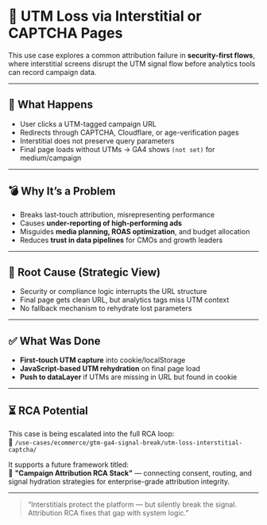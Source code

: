 # 🎯 UTM Loss via Interstitial or CAPTCHA Pages

This use case explores a common attribution failure in **security-first flows**, where interstitial screens disrupt the UTM signal flow before analytics tools can record campaign data.

---

## 🚨 What Happens

- User clicks a UTM-tagged campaign URL
- Redirects through CAPTCHA, Cloudflare, or age-verification pages
- Interstitial does not preserve query parameters
- Final page loads without UTMs → GA4 shows `(not set)` for medium/campaign

---

## 💣 Why It’s a Problem

- Breaks last-touch attribution, misrepresenting performance
- Causes **under-reporting of high-performing ads**
- Misguides **media planning, ROAS optimization**, and budget allocation
- Reduces **trust in data pipelines** for CMOs and growth leaders

---

## 🧠 Root Cause (Strategic View)

- Security or compliance logic interrupts the URL structure
- Final page gets clean URL, but analytics tags miss UTM context
- No fallback mechanism to rehydrate lost parameters

---

## ✅ What Was Done

- **First-touch UTM capture** into cookie/localStorage  
- **JavaScript-based UTM rehydration** on final page load  
- **Push to dataLayer** if UTMs are missing in URL but found in cookie

---

## ⏳ RCA Potential

This case is being escalated into the full RCA loop:  
📁 `/use-cases/ecommerce/gtm-ga4-signal-break/utm-loss-interstitial-captcha/`

It supports a future framework titled:  
🧩 **"Campaign Attribution RCA Stack"** — connecting consent, routing, and signal hydration strategies for enterprise-grade attribution integrity.

---

> “Interstitials protect the platform — but silently break the signal. Attribution RCA fixes that gap with system logic.”